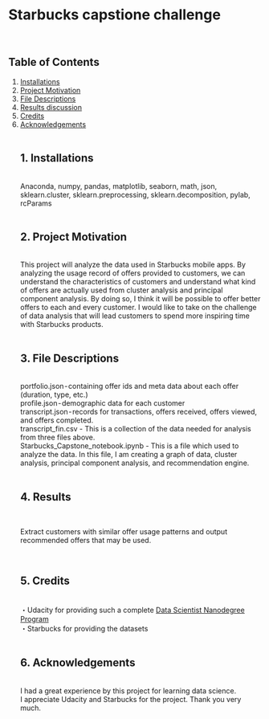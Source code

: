# Starbucks capstione challenge
<br>
<h2>Table of Contents</h2>
<ol>
  <li>
    <a href="#1">Installations</a>
    <br>
  </li>
  <li>
    <a href="#2">Project Motivation</a>
    <br>
  </li>
  <li>
    <a href="#3">File Descriptions</a>
    <br>
  </li>
  <li>
    <a href="#4">Results discussion</a>
    <br>
  </li>
  <li>
    <a href="#5">Credits</a>
    <br>
  </li>
  <li>
    <a href="#6">Acknowledgements</a>
    <br>
  </li>
<br>
<a id="1"><h2>1. Installations</h2></a><br>
Anaconda, numpy, pandas, matplotlib, seaborn, math, json, sklearn.cluster, sklearn.preprocessing, sklearn.decomposition, pylab, rcParams<br>
<br>
<a id="2"><h2>2. Project Motivation</h2></a><br>
This project will analyze the data used in Starbucks mobile apps. By analyzing the usage record of offers provided to customers, we can understand the characteristics of customers and understand what kind of offers are actually used from cluster analysis and principal component analysis. By doing so, I think it will be possible to offer better offers to each and every customer. I would like to take on the challenge of data analysis that will lead customers to spend more inspiring time with Starbucks products.<br>
<br>
<a id="3"><h2>3. File Descriptions</h2></a><br>
portfolio.json - containing offer ids and meta data about each offer (duration, type, etc.)<br>
profile.json - demographic data for each customer<br>
transcript.json - records for transactions, offers received, offers viewed, and offers completed. <br>
transcript_fin.csv - This is a collection of the data needed for analysis from three files above.<br>
Starbucks_Capstone_notebook.ipynb - This is a file which used to analyze the data. In this file, I am creating a graph of data, cluster analysis, principal component analysis, and recommendation engine. <br>
<br>
<a id="4"><h2>4. Results</h2></a><br>
<p>
<img src="https://github.com/unoszte0291/starbucks_capstone_challenge/blob/main/images/top10_user.JPG?raw=true" alt="" style="max-width:50%;">
<br>  
<img src="https://github.com/unoszte0291/starbucks_capstone_challenge/blob/main/images/top3_offers.JPG?raw=true" alt="" style="max-width:50%;">
<br>
Extract customers with similar offer usage patterns and output recommended offers that may be used.
</p>
<br>
<a id="5"><h2>5. Credits</h2></a><br>
・Udacity for providing such a complete <a href=https://www.udacity.com/course/data-scientist-nanodegree--nd025>Data Scientist Nanodegree Program</a><br>
・Starbucks for providing the datasets<br>
<br>
<a id="6"><h2>6. Acknowledgements</h2></a><br>
I had a great experience by this project for learning data science.<br>
I appreciate Udacity and Starbucks for the project. Thank you very much.<br>

